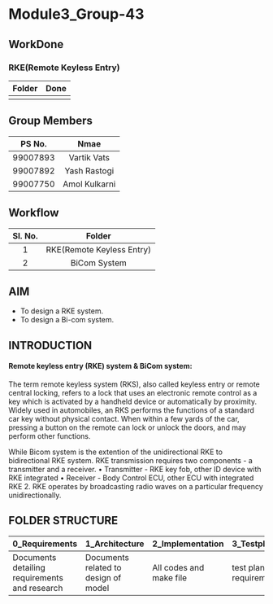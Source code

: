 # Module3_Group-43
## WorkDone
### RKE(Remote Keyless Entry)
|Folder|Done|
|:-:|:--:|
|||
## Group Members
|PS No.|Nmae|
|:--:|:--:|
|99007893|Vartik Vats|
|99007892|Yash Rastogi|
|99007750|Amol Kulkarni|
## Workflow
|Sl. No.|Folder|
|:-:|:--:|
|1|RKE(Remote Keyless Entry)|
|2|BiCom System|
## AIM
-   To design a RKE system.
-   To design a Bi-com system.
## INTRODUCTION
#### Remote keyless entry (RKE) system & BiCom system:

The term remote keyless system (RKS), also called keyless entry or remote central locking, refers to a lock that uses an electronic remote control as a key which is activated by a handheld device or automatically by proximity. Widely used in automobiles, an RKS performs the functions of a standard car key without physical contact. When within a few yards of the car, pressing a button on the remote can lock or unlock the doors, and may perform other functions.

While Bicom system is the extention of the unidirectional RKE to bidirectional RKE system. RKE transmission requires two components - a transmitter and a receiver. • Transmitter - RKE key fob, other ID device with RKE integrated • Receiver - Body Control ECU, other ECU with integrated RKE 2. RKE operates by broadcasting radio waves on a particular frequency unidirectionally.

## FOLDER STRUCTURE
|0_Requirements|1_Architecture|2_Implementation|3_TestplanAndOutput|4_Report|5_ImagesAndVideos|6_Applications|7_Others|
|--------------|--------|----------------|-------------------|--------|-----------------|--------|---------------------|
|Documents detailing requirements and research|Documents related to design of model|All codes and make file|test plans with requirements|summary of all the folders|screenshots of working projects|The applications related to the project|refrences and supporting documents|
